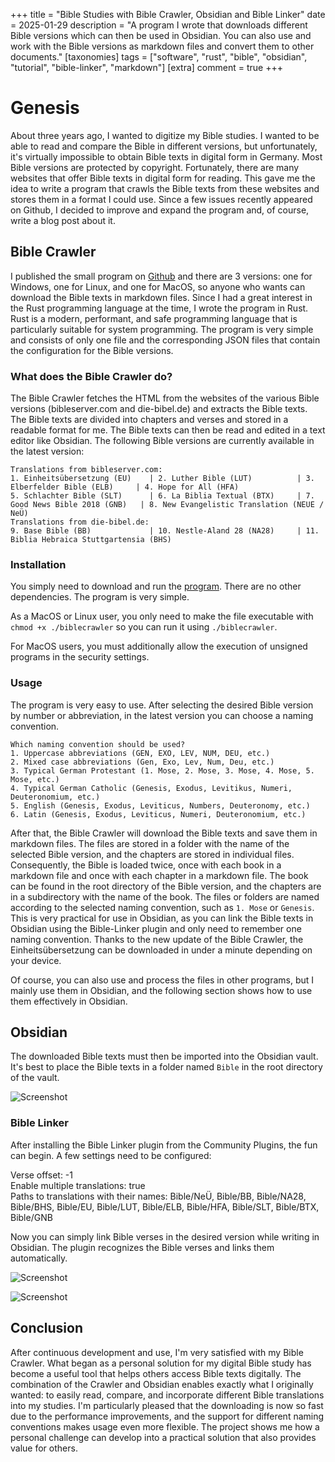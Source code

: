 +++
title = "Bible Studies with Bible Crawler, Obsidian and Bible Linker"
date = 2025-01-29
description = "A program I wrote that downloads different Bible versions which can then be used in Obsidian. You can also use and work with the Bible versions as markdown files and convert them to other documents."
[taxonomies]
tags = ["software", "rust", "bible", "obsidian", "tutorial", "bible-linker", "markdown"]
[extra]
comment = true
+++

# Genesis

About three years ago, I wanted to digitize my Bible studies. I wanted to be able to read and compare the Bible in different versions, but unfortunately, it's virtually impossible to obtain Bible texts in digital form in Germany. Most Bible versions are protected by copyright. Fortunately, there are many websites that offer Bible texts in digital form for reading. This gave me the idea to write a program that crawls the Bible texts from these websites and stores them in a format I could use. Since a few issues recently appeared on Github, I decided to improve and expand the program and, of course, write a blog post about it.

## Bible Crawler

I published the small program on [Github](https://github.com/SimeonLukas/Bible-Crawler-Rust) and there are 3 versions: one for Windows, one for Linux, and one for MacOS, so anyone who wants can download the Bible texts in markdown files. Since I had a great interest in the Rust programming language at the time, I wrote the program in Rust. Rust is a modern, performant, and safe programming language that is particularly suitable for system programming. The program is very simple and consists of only one file and the corresponding JSON files that contain the configuration for the Bible versions.

### What does the Bible Crawler do?

The Bible Crawler fetches the HTML from the websites of the various Bible versions (bibleserver.com and die-bibel.de) and extracts the Bible texts. The Bible texts are divided into chapters and verses and stored in a readable format for me. The Bible texts can then be read and edited in a text editor like Obsidian.
The following Bible versions are currently available in the latest version:

```shell
Translations from bibleserver.com:
1. Einheitsübersetzung (EU)    | 2. Luther Bible (LUT)          | 3. Elberfelder Bible (ELB)     | 4. Hope for All (HFA)    
5. Schlachter Bible (SLT)      | 6. La Biblia Textual (BTX)     | 7. Good News Bible 2018 (GNB)   | 8. New Evangelistic Translation (NEUE / NeÜ)
Translations from die-bibel.de:
9. Base Bible (BB)             | 10. Nestle-Aland 28 (NA28)     | 11. Biblia Hebraica Stuttgartensia (BHS)
```

### Installation

You simply need to download and run the [program](https://github.com/SimeonLukas/Bible-Crawler-Rust/releases/latest). There are no other dependencies. The program is very simple.

As a MacOS or Linux user, you only need to make the file executable with `chmod +x ./biblecrawler` so you can run it using `./biblecrawler`.

For MacOS users, you must additionally allow the execution of unsigned programs in the security settings.

### Usage

The program is very easy to use.
After selecting the desired Bible version by number or abbreviation, in the latest version you can choose a naming convention.

```shell
Which naming convention should be used?
1. Uppercase abbreviations (GEN, EXO, LEV, NUM, DEU, etc.)
2. Mixed case abbreviations (Gen, Exo, Lev, Num, Deu, etc.)
3. Typical German Protestant (1. Mose, 2. Mose, 3. Mose, 4. Mose, 5. Mose, etc.)
4. Typical German Catholic (Genesis, Exodus, Levitikus, Numeri, Deuteronomium, etc.)
5. English (Genesis, Exodus, Leviticus, Numbers, Deuteronomy, etc.)
6. Latin (Genesis, Exodus, Leviticus, Numeri, Deuteronomium, etc.)
```

After that, the Bible Crawler will download the Bible texts and save them in markdown files. The files are stored in a folder with the name of the selected Bible version, and the chapters are stored in individual files.
Consequently, the Bible is loaded twice, once with each book in a markdown file and once with each chapter in a markdown file.
The book can be found in the root directory of the Bible version, and the chapters are in a subdirectory with the name of the book.
The files or folders are named according to the selected naming convention, such as `1. Mose` or `Genesis`.
This is very practical for use in Obsidian, as you can link the Bible texts in Obsidian using the Bible-Linker plugin and only need to remember one naming convention.
Thanks to the new update of the Bible Crawler, the Einheitsübersetzung can be downloaded in under a minute depending on your device.

Of course, you can also use and process the files in other programs, but I mainly use them in Obsidian, and the following section shows how to use them effectively in Obsidian.

## Obsidian
The downloaded Bible texts must then be imported into the Obsidian vault. It's best to place the Bible texts in a folder named `Bible` in the root directory of the vault.

![Screenshot](images/crawler00001.png)

### Bible Linker
After installing the Bible Linker plugin from the Community Plugins, the fun can begin. A few settings need to be configured:

Verse offset: -1  
Enable multiple translations: true  
Paths to translations with their names: Bible/NeÜ, Bible/BB, Bible/NA28, Bible/BHS, Bible/EU, Bible/LUT, Bible/ELB, Bible/HFA, Bible/SLT, Bible/BTX, Bible/GNB

Now you can simply link Bible verses in the desired version while writing in Obsidian. The plugin recognizes the Bible verses and links them automatically.

![Screenshot](images/crawler00003.png)

![Screenshot](images/crawler00002.jpg)

## Conclusion

After continuous development and use, I'm very satisfied with my Bible Crawler. What began as a personal solution for my digital Bible study has become a useful tool that helps others access Bible texts digitally. The combination of the Crawler and Obsidian enables exactly what I originally wanted: to easily read, compare, and incorporate different Bible translations into my studies.
I'm particularly pleased that the downloading is now so fast due to the performance improvements, and the support for different naming conventions makes usage even more flexible. The project shows me how a personal challenge can develop into a practical solution that also provides value for others.